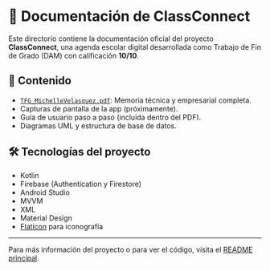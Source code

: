 # 📄 Documentación de ClassConnect

Este directorio contiene la documentación oficial del proyecto **ClassConnect**, una agenda escolar digital desarrollada como Trabajo de Fin de Grado (DAM) con calificación **10/10**.

## 📘 Contenido

- [`TFG_MichelleVelasquez.pdf`](TFG_MichelleVelasquez.pdf): Memoria técnica y empresarial completa.
- Capturas de pantalla de la app (próximamente).
- Guía de usuario paso a paso (incluida dentro del PDF).
- Diagramas UML y estructura de base de datos.

## 🛠️ Tecnologías del proyecto

- Kotlin  
- Firebase (Authentication y Firestore)  
- Android Studio  
- MVVM  
- XML  
- Material Design  
- [Flaticon](https://www.flaticon.com/) para iconografía  

---

Para más información del proyecto o para ver el código, visita el [README principal](../README.md).
